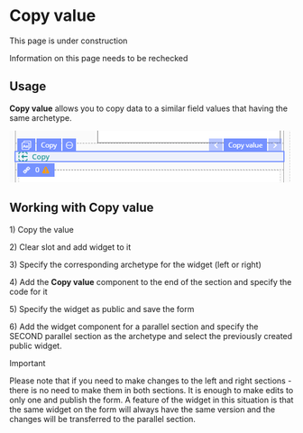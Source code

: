 # Copy value

This page is under construction

Information on this page needs to be rechecked

## Usage <a id="Copyvalue-Usage"></a>

**Copy value** allows you to copy data to a similar field values that having the same archetype.

![](../.gitbook/assets/34841393.png)

## Working with Copy **value**  <a id="Copyvalue-WorkingwithCopyvalue"></a>

1\) Copy the value 

2\) Clear slot and add widget to it

3\) Specify the corresponding archetype for the widget \(left or right\)

4\) Add the **Copy value** component to the end of the section and specify the code for it

5\) Specify the widget as public and save the form

6\) Add the widget component for a parallel section and specify the SECOND parallel section as the archetype and select the previously created public widget.

Important

Please note that if you need to make changes to the left and right sections - there is no need to make them in both sections. It is enough to make edits to only one and publish the form. A feature of the widget in this situation is that the same widget on the form will always have the same version and the changes will be transferred to the parallel section.

